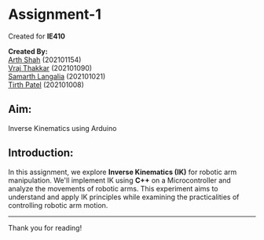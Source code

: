 # Assignment-1

Created for **IE410**

**Created By:**  
[Arth Shah](www.linkedin.com/in/arth-shah-18b4a0245) (202101154)  
[Vraj Thakkar](https://www.linkedin.com/in/vraj-thakkar-202101090/) (202101090)  
[Samarth Langalia]([https://www.linkedin.com/in/samarth-langalia-202101021/](https://www.linkedin.com/in/samarth-langalia-4147a8245/)) (202101021)  
[Tirth Patel](https://www.linkedin.com/in/tirth-patel-202101008/) (202101008)  

## Aim: 
Inverse Kinematics using Arduino

## Introduction:
In this assignment, we explore **Inverse Kinematics (IK)** for robotic arm manipulation. We'll implement IK using **C++** on a Microcontroller and analyze the movements of robotic arms. This experiment aims to understand and apply IK principles while examining the practicalities of controlling robotic arm motion.

---

Thank you for reading!
